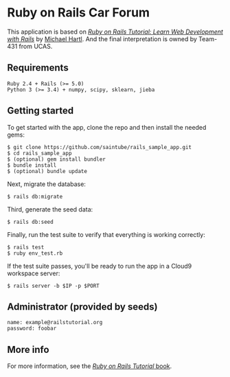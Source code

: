 # Ruby on Rails Car Forum

This application is based on
[*Ruby on Rails Tutorial:
Learn Web Development with Rails*](http://www.railstutorial.org/)
by [Michael Hartl](http://www.michaelhartl.com/). And the final interpretation is owned by Team-431 from UCAS.

## Requirements

```
Ruby 2.4 + Rails (>= 5.0)
Python 3 (>= 3.4) + numpy, scipy, sklearn, jieba
```

## Getting started

To get started with the app, clone the repo and then install the needed gems:

```
$ git clone https://github.com/saintube/rails_sample_app.git
$ cd rails_sample_app
$ (optional) gem install bundler
$ bundle install
$ (optional) bundle update
```

Next, migrate the database:

```
$ rails db:migrate
```

Third, generate the seed data:

```
$ rails db:seed
```

Finally, run the test suite to verify that everything is working correctly:

```
$ rails test
$ ruby env_test.rb
```

If the test suite passes, you'll be ready to run the app in a Cloud9 workspace server:

```
$ rails server -b $IP -p $PORT
```

## Administrator (provided by seeds)

```
name: example@railstutorial.org
password: foobar
```

## More info
For more information, see the
[*Ruby on Rails Tutorial* book](http://www.railstutorial.org/book).
